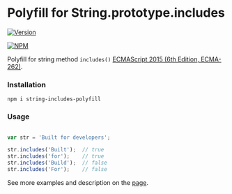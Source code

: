 # Polyfill for String.prototype.includes

[![Version](http://img.shields.io/npm/v/string-includes-polyfill.svg)](https://www.npmjs.org/package/string-includes-polyfill)

[![NPM](https://nodei.co/npm/string-includes-polyfill.png)](https://www.npmjs.com/package/string-includes-polyfill)

Polyfill for string method `includes()` [ECMAScript 2015 (6th Edition, ECMA-262)](https://www.ecma-international.org/ecma-262/6.0/#sec-string.prototype.includes).

### Installation

`npm i string-includes-polyfill`

### Usage

```javascript

var str = 'Built for developers';

str.includes('Built');  // true
str.includes('for');    // true
str.includes('Build');  // false
str.includes('For');    // false

```

See more examples and description on the [page](https://developer.mozilla.org/ru/docs/Web/JavaScript/Reference/Global_Objects/String/includes).
